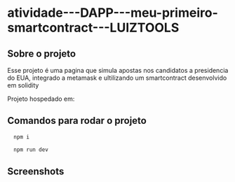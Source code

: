 # atividade---DAPP---meu-primeiro-smartcontract---LUIZTOOLS

## Sobre o projeto
Esse projeto é uma pagina que simula apostas nos candidatos a presidencia do EUA, integrado a metamask e ultilizando um smartcontract desenvolvido em solidity

Projeto hospedado em: 

## Comandos para rodar o projeto

```bash
  npm i
```
```bash
  npm run dev
```

## Screenshots
<!-- ![App Screenshot](/public/picture_01.png) -->

<!-- TODO - mudar ABI e address contract -->
<!-- TODO - adicionar pagina de detalhes das disputas exclusiva do owner -->
<!-- TODO - adicionar modal de mudar status da disputa -->
<!-- TODO - ajustar caroussel pra mostrar apenas disputas que estao ativas -->
